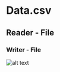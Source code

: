 # Data.csv
## Reader - File
### Writer - File
![alt text](https://data-flair.training/blogs/wp-content/uploads/sites/2/2018/02/File-Handling-In-python-01.jpg)
